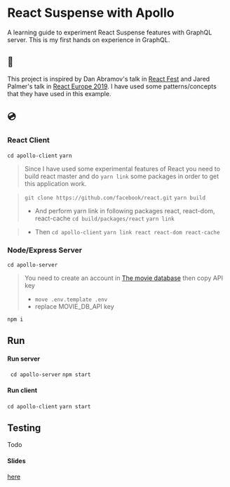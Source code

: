 # React Suspense with Apollo
 
A learning guide to experiment React Suspense features with GraphQL server. This is my first hands on experience in GraphQL.

## :pray:
This project is inspired by Dan Abramov's talk in [React Fest](https://www.youtube.com/watch?v=6g3g0Q_XVb4) and Jared Palmer's talk in [React Europe 2019](https://www.youtube.com/watch?v=8mnaI8BpsmE). I have used some patterns/concepts that they have used in this example.

## :cd:
### React Client

`cd apollo-client`
`yarn`

>Since I have used some experimental features of React you need to build react master and do `yarn link` some packages in order to get this application work.

>`git clone https://github.com/facebook/react.git`
`yarn build`
> * And perform yarn link in following packages react, react-dom, react-cache
`cd build/packages/react`
`yarn link`

> * Then 
> `cd apollo-client`
> `yarn link react react-dom react-cache`





#### 


### Node/Express Server
`cd apollo-server`

> You need to create an account in [The movie database](https://developers.themoviedb.org) then copy API key
> * `move .env.template .env`
> * replace MOVIE_DB_API key

`npm i`

 

## Run
 #### Run server
 ` cd apollo-server` 
 `npm start`
#### Run client
`cd apollo-client`
`yarn start`

 ## Testing
 Todo

 #### Slides
 [here](React-Suspense.pdf)

